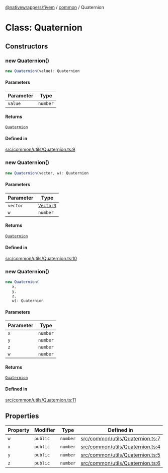 [@nativewrappers/fivem](../../README.md) / [common](../README.md) / Quaternion

# Class: Quaternion

## Constructors

### new Quaternion()

```ts
new Quaternion(value): Quaternion
```

#### Parameters

| Parameter | Type |
| ------ | ------ |
| `value` | `number` |

#### Returns

[`Quaternion`](Quaternion.md)

#### Defined in

[src/common/utils/Quaternion.ts:9](https://github.com/nativewrappers/fivem/blob/6b247f1270087bcd3ee455389e3e7f1c86c9b619/src/common/utils/Quaternion.ts#L9)

### new Quaternion()

```ts
new Quaternion(vector, w): Quaternion
```

#### Parameters

| Parameter | Type |
| ------ | ------ |
| `vector` | [`Vector3`](Vector3.md) |
| `w` | `number` |

#### Returns

[`Quaternion`](Quaternion.md)

#### Defined in

[src/common/utils/Quaternion.ts:10](https://github.com/nativewrappers/fivem/blob/6b247f1270087bcd3ee455389e3e7f1c86c9b619/src/common/utils/Quaternion.ts#L10)

### new Quaternion()

```ts
new Quaternion(
   x, 
   y, 
   z, 
   w): Quaternion
```

#### Parameters

| Parameter | Type |
| ------ | ------ |
| `x` | `number` |
| `y` | `number` |
| `z` | `number` |
| `w` | `number` |

#### Returns

[`Quaternion`](Quaternion.md)

#### Defined in

[src/common/utils/Quaternion.ts:11](https://github.com/nativewrappers/fivem/blob/6b247f1270087bcd3ee455389e3e7f1c86c9b619/src/common/utils/Quaternion.ts#L11)

## Properties

| Property | Modifier | Type | Defined in |
| ------ | ------ | ------ | ------ |
| `w` | `public` | `number` | [src/common/utils/Quaternion.ts:7](https://github.com/nativewrappers/fivem/blob/6b247f1270087bcd3ee455389e3e7f1c86c9b619/src/common/utils/Quaternion.ts#L7) |
| `x` | `public` | `number` | [src/common/utils/Quaternion.ts:4](https://github.com/nativewrappers/fivem/blob/6b247f1270087bcd3ee455389e3e7f1c86c9b619/src/common/utils/Quaternion.ts#L4) |
| `y` | `public` | `number` | [src/common/utils/Quaternion.ts:5](https://github.com/nativewrappers/fivem/blob/6b247f1270087bcd3ee455389e3e7f1c86c9b619/src/common/utils/Quaternion.ts#L5) |
| `z` | `public` | `number` | [src/common/utils/Quaternion.ts:6](https://github.com/nativewrappers/fivem/blob/6b247f1270087bcd3ee455389e3e7f1c86c9b619/src/common/utils/Quaternion.ts#L6) |
